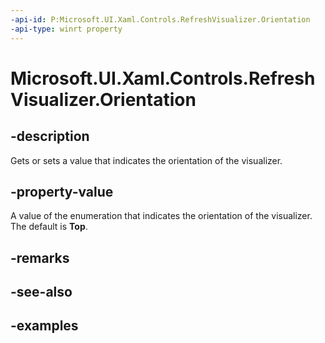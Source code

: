 ```yaml
---
-api-id: P:Microsoft.UI.Xaml.Controls.RefreshVisualizer.Orientation
-api-type: winrt property
---
```

<!-- Property syntax.
public RefreshVisualizerOrientation Orientation { get;  set; }
-->

# Microsoft.UI.Xaml.Controls.RefreshVisualizer.Orientation


## -description

Gets or sets a value that indicates the orientation of the visualizer.


## -property-value

A value of the enumeration that indicates the orientation of the visualizer. The default is **Top**.


## -remarks


## -see-also


## -examples


